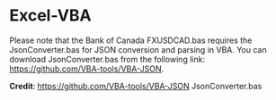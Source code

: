 # Excel-VBA

Please note that the Bank of Canada FXUSDCAD.bas  requires the JsonConverter.bas for JSON conversion and parsing in VBA. You can download JsonConverter.bas from the following link: https://github.com/VBA-tools/VBA-JSON.


**Credit**: https://github.com/VBA-tools/VBA-JSON
JsonConverter.bas
